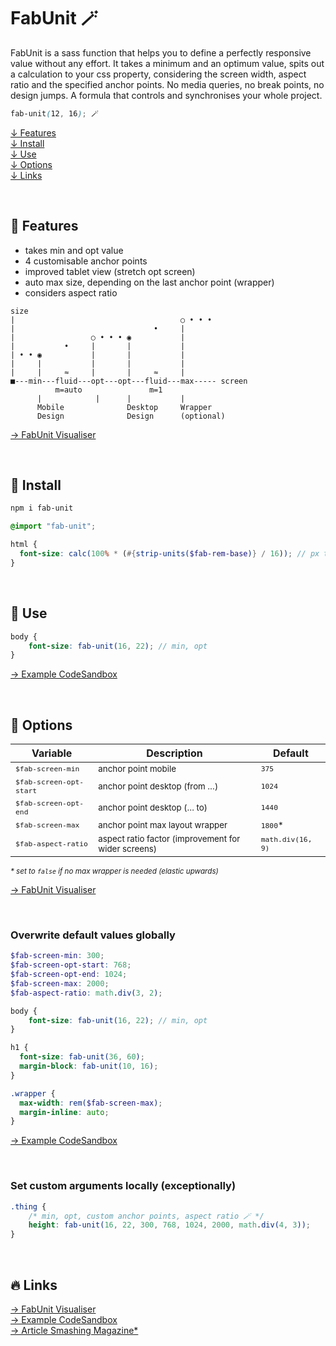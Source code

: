 # FabUnit 🪄

FabUnit is a sass function that helps you to define a perfectly responsive value without any effort. It takes a minimum and an optimum value, spits out a calculation to your css property, considering the screen width, aspect ratio and the specified anchor points. No media queries, no break points, no design jumps. A formula that controls and synchronises your whole project.

```scss
fab-unit(12, 16); 🪄
```
 

[↓ Features](#-features)   
[↓ Install](#-install)  
[↓ Use](#-use)  
[↓ Options](#-options)  
[↓ Links](#-links)  
 
&nbsp;

## 💚 Features

- takes min and opt value
- 4 customisable anchor points
- improved tablet view (stretch opt screen)
- auto max size, depending on the last anchor point (wrapper)
- considers aspect ratio


```
size
|                                     ○ • • •
|                               •     |
|                 ○ • • • ◉           |
|           •     |       |           |
| • • ◉           |       |           |
|     |           |       |           |
|     |     ≈     |       |     ≈     |
■---min---fluid---opt---opt---fluid---max----- screen
          m=auto               m=1
      |            |      |           |
      Mobile              Desktop     Wrapper
      Design              Design      (optional)
```
[→ FabUnit Visualiser](https://codepen.io/Faboolea/live/yLvGMqZ/ed43660a7931e55b2fb2ec35d18e7f8c) 

&nbsp;

## 📀 Install

```bash
npm i fab-unit
```

```scss
@import "fab-unit";

html {
  font-size: calc(100% * (#{strip-units($fab-rem-base)} / 16)); // px to rem
}
```
  
&nbsp;

## 🚀 Use 


```scss
body {
    font-size: fab-unit(16, 22); // min, opt
}
```
[→ Example CodeSandbox](https://codesandbox.io/s/fabunit-ow8wjr)
  
&nbsp;

## 🍬 Options 
| Variable | Description | Default |
| -------- | ----------- | ------- |
| <sub>`$fab-screen-min`</sub> | <sub>anchor point mobile</sub>  | <sub>`375`</sub>
| <sub>`$fab-screen-opt-start`</sub> | <sub>anchor point desktop (from …)</sub> | <sub>`1024`</sub>
| <sub>`$fab-screen-opt-end`</sub> | <sub>anchor point desktop (… to)</sub> | <sub>`1440`</sub>
| <sub>`$fab-screen-max`</sub> | <sub>anchor point max layout wrapper</sub>  | <sub>`1800`*</sub>
| <sub>`$fab-aspect-ratio`</sub> | <sub>aspect ratio factor (improvement for wider screens)</sub> | <sub>`math.div(16, 9)`</sub>

*<sub>\* set to `false` if no max wrapper is needed (elastic upwards)</sub>*

[→ FabUnit Visualiser](https://codepen.io/Faboolea/live/yLvGMqZ/ed43660a7931e55b2fb2ec35d18e7f8c)  

&nbsp;

### Overwrite default values globally
```scss
$fab-screen-min: 300;
$fab-screen-opt-start: 768;
$fab-screen-opt-end: 1024;
$fab-screen-max: 2000;
$fab-aspect-ratio: math.div(3, 2);

body {
    font-size: fab-unit(16, 22); // min, opt
}

h1 {
  font-size: fab-unit(36, 60);
  margin-block: fab-unit(10, 16);
}

.wrapper {
  max-width: rem($fab-screen-max);
  margin-inline: auto;
}
```
[→ Example CodeSandbox](https://codesandbox.io/s/fabunit-ow8wjr)
  
&nbsp;

### Set custom arguments locally (exceptionally)

```scss
.thing {
    /* min, opt, custom anchor points, aspect ratio 🪄 */
    height: fab-unit(16, 22, 300, 768, 1024, 2000, math.div(4, 3));
}
```
  
&nbsp;

## 🔥 Links
[→ FabUnit Visualiser](https://codepen.io/Faboolea/live/yLvGMqZ/ed43660a7931e55b2fb2ec35d18e7f8c)  
[→ Example CodeSandbox](https://codesandbox.io/s/fabunit-ow8wjr)  
[→ Article Smashing Magazine*](#)